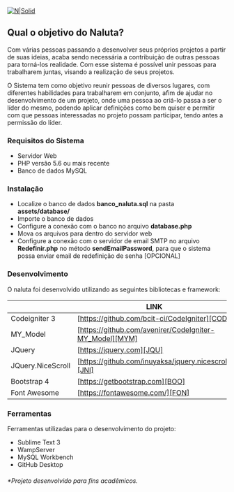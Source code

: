 [![N|Solid](https://naluta.site/assets/imagens/logo.png)](https://naluta.site)

## Qual o objetivo do Naluta?

Com várias pessoas passando a desenvolver seus próprios projetos a partir de suas ideias, acaba sendo necessária a contribuição de outras pessoas para torná-los realidade. Com esse sistema é possível unir pessoas para trabalharem juntas, visando a realização de seus projetos.

O Sistema tem como objetivo reunir pessoas de diversos lugares, com diferentes habilidades para trabalharem em conjunto, afim de ajudar no desenvolvimento de um projeto, onde uma pessoa ao criá-lo passa a ser o líder do mesmo, podendo aplicar definições como bem quiser e permitir com que pessoas interessadas no projeto possam participar, tendo antes a permissão do líder.

### Requisitos do Sistema
- Servidor Web
- PHP versão 5.6 ou mais recente
- Banco de dados MySQL

### Instalação
- Localize o banco de dados **banco_naluta.sql** na pasta **assets/database/**
- Importe o banco de dados
- Configure a conexão com o banco no arquivo **database.php**
- Mova os arquivos para dentro do servidor web
- Configure a conexão com o servidor de email SMTP no arquivo **Redefinir.php** no método **sendEmailPassword**, para que o sistema possa enviar email de redefinição de senha [OPCIONAL]

### Desenvolvimento

O naluta foi desenvolvido utilizando as seguintes bibliotecas e framework:

|  | LINK |
| ------ | ------ |
| Codeigniter 3 | [https://github.com/bcit-ci/CodeIgniter][COD] |
| MY_Model | [https://github.com/avenirer/CodeIgniter-MY_Model][MYM] |
| JQuery | [https://jquery.com][JQU] |
| JQuery.NiceScroll | [https://github.com/inuyaksa/jquery.nicescroll][JNI] |
| Bootstrap 4 | [https://getbootstrap.com][BOO] |
| Font Awesome | [https://fontawesome.com/][FON] |

### Ferramentas

Ferramentas utilizadas para o desenvolvimento do projeto:
- Sublime Text 3
- WampServer
- MySQL Workbench
- GitHub Desktop

###### *Projeto desenvolvido para fins acadêmicos.

[COD]: <https://github.com/bcit-ci/CodeIgniter>
[MYM]: <https://github.com/avenirer/CodeIgniter-MY_Model>
[JQU]: <https://jquery.com>
[JNI]: <https://github.com/inuyaksa/jquery.nicescroll>
[BOO]: <https://getbootstrap.com>
[FON]: <https://fontawesome.com/>
